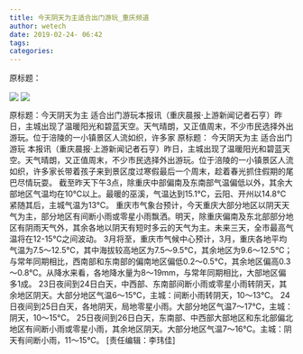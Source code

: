 ```yaml
---
title: 今天阴天为主适合出门游玩_重庆频道
author: wetech
date: 2019-02-24- 06:42
tags: 
categories: 
---
```

原标题：
<!-- more -->
                
<img align="center" border="0" src="http://p2.ifengimg.com/fck/2019_09/48c0e09623443b4_w400_h533.jpg" />
                
<img align="center" border="0" src="http://p2.ifengimg.com/a/2016/0810/204c433878d5cf9size1_w16_h16.png" />
            
原标题：今天阴天为主 适合出门游玩本报讯（重庆晨报·上游新闻记者石亨）昨日，主城出现了温暖阳光和碧蓝天空。天气晴朗，又正值周末，不少市民选择外出游玩。位于涪陵的一小镇景区人流如织，许多家
原标题：
今天阴天为主 适合出门游玩
本报讯（重庆晨报·上游新闻记者石亨）昨日，主城出现了温暖阳光和碧蓝天空。天气晴朗，又正值周末，不少市民选择外出游玩。位于涪陵的一小镇景区人流如织，许多家长带着孩子来到景区度过寒假最后一个周末，趁着春光抓住假期的尾巴尽情玩耍。
截至昨天下午3点，除重庆中部偏南及东南部气温偏低以外，其余大部地区气温均在10℃以上。最暖的巫溪，气温达到15.1℃，云阳、开州以14.8℃紧随其后，主城气温为13℃。
重庆市气象台预计，今天重庆大部分地区以阴天天气为主，部分地区有间断小雨或零星小雨飘洒。明天，除重庆偏南及东北部部分地区有阴雨天气外，其余各地以阴天有短时多云的天气为主。未来三天，全市最高气温将在12-15℃之间波动。
3月将至，重庆市气候中心预计，3月，重庆各地平均气温为7.5～12.5℃，其中海拔较高地区为7.5～9.5℃，其余地区为9.6～12.5℃；与常年同期相比，西南部和东南部的偏南地区偏低0.2～0.5℃，其余地区偏高0.3～0.8℃。从降水来看，各地降水量为8～19mm，与常年同期相比，大部地区偏多1成。
23日夜间到24日白天，中西部、东南部间断小雨或零星小雨转阴天，其余地区阴天。大部分地区气温6～15℃，主城：间断小雨转阴天，10～13℃。
24日夜间到25日白天，各地阴天，局地零星小雨。大部分地区气温7～17℃，主城：阴天，10～15℃。
25日夜间到26日白天，东南部、中西部大部地区和东北部偏北地区有间断小雨或零星小雨，其余地区阴天。大部分地区气温7～16℃。主城：阴天有间断小雨，11～15℃。
[责任编辑：李玮佳]
            
